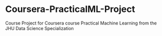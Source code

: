 # Coursera-PracticalML-Project
Course Project for Coursera course Practical Machine Learning from the JHU Data Science Specialization
